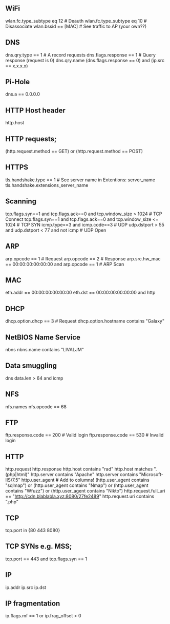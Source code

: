 
## WiFi

wlan.fc.type_subtype eq 12    # Deauth
wlan.fc.type_subtype eq 10    # Disassociate
wlan.bssid == [MAC]           # See traffic to AP (your own??)

## DNS
  dns.qry.type == 1             # A record requests
  dns.flags.response == 1       # Query response (request is 0)
  dns.qry.name
  (dns.flags.response == 0) and (ip.src == x.x.x.x)

## Pi-Hole
  dns.a == 0.0.0.0

## HTTP Host header
http.host

## HTTP requests;

  (http.request.method == GET) or (http.request.method == POST)

## HTTPS
tls.handshake.type == 1      # See server name in Extentions: server_name
tls.handshake.extensions_server_name


## Scanning

tcp.flags.syn==1 and tcp.flags.ack==0 and tcp.window_size > 1024    # TCP Connect 
tcp.flags.syn==1 and tcp.flags.ack==0 and tcp.window_size <= 1024   # TCP SYN
icmp.type==3 and icmp.code==3                                       # UDP
udp.dstport > 55 and udp.dstport < 77 and not icmp                  # UDP Open


## ARP
arp.opcode == 1                                          # Request
arp.opcode == 2                                          # Response
arp.src.hw_mac == 00:00:00:00:00:00 and arp.opcode == 1  # ARP Scan

## MAC
eth.addr == 00:00:00:00:00:00
eth.dst == 00:00:00:00:00:00 and http

## DHCP
dhcp.option.dhcp == 3                           # Request
dhcp.option.hostname contains "Galaxy"


## NetBIOS Name Service
nbns
nbns.name contains "LIVALJM"

## Data smuggling
dns
data.len > 64 and icmp

## NFS
nfs.names
nfs.opcode == 68

## FTP
ftp.response.code == 200         # Valid login
ftp.response.code == 530         # Invalid login

## HTTP
http.request
http.response
http.host contains "rad"
http.host matches "\.(php|html)"
http.server contains "Apache"
http.server contains "Microsoft-IIS/7.5"
http.user_agent                  # Add to columns!
(http.user_agent contains "sqlmap") or (http.user_agent contains "Nmap") or (http.user_agent contains "Wfuzz") or (http.user_agent contains "Nikto")
http.request.full_uri == "http://cdn.blablabla.xyz:8080/27fe2489"
http.request.uri contains “.php”

## TCP
tcp.port in {80 443 8080}

## TCP SYNs e.g. MSS;
tcp.port == 443 and tcp.flags.syn == 1

## IP
ip.addr
ip.src
ip.dst

## IP fragmentation
ip.flags.mf == 1 or ip.frag_offset > 0
